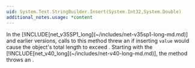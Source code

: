 ```yaml
---
uid: System.Text.StringBuilder.Insert(System.Int32,System.Double)
additional_notes.usage: *content
---
```


<p>In the [!INCLUDE[net_v35SP1_long](~/includes/net-v35sp1-long-md.md)] and earlier versions, calls to this method threw an <xref href="System.ArgumentOutOfRangeException"></xref> if inserting <code>value</code> would cause the object's total length to exceed <xref href="System.Text.StringBuilder.MaxCapacity"></xref>. Starting with the [!INCLUDE[net_v40_long](~/includes/net-v40-long-md.md)], the method throws an <xref href="System.OutOfMemoryException"></xref>.</p>


